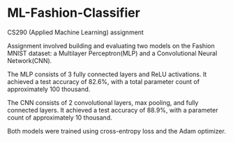 # ML-Fashion-Classifier

CS290 (Applied Machine Learning) assignment

Assignment involved building and evaluating two models on the Fashion MNIST dataset: a Multilayer Perceptron(MLP) and a Convolutional Neural Network(CNN).

The MLP consists of 3 fully connected layers and ReLU activations. It achieved a test accuracy of 82.6%, with a total parameter count of approximately 100 thousand.

The CNN consists of 2 convolutional layers, max pooling, and fully connected layers. It achieved a test accuracy of 88.9%, with a parameter count of approximately 10 thousand.

Both models were trained using cross-entropy loss and the Adam optimizer.
